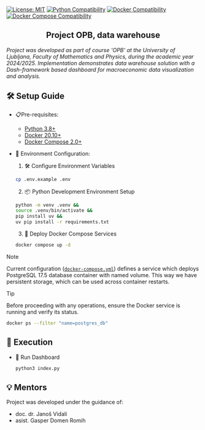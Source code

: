 [![License: MIT](https://img.shields.io/badge/License-MIT-yellow.svg)](https://opensource.org/licenses/MIT)
[![Python Compatibility](https://img.shields.io/badge/Python-3.8%2B-blue)](https://www.python.org/)
[![Docker Compatibility](https://img.shields.io/badge/Docker-20.10%2B-0db7ed)](https://docs.docker.com)
[![Docker Compose Compatibility](https://img.shields.io/badge/Docker_Compose-2.0%2B-1ad1b9)](https://docs.docker.com/compose)

<div align="center">
<h2> Project OPB, data warehouse</h2>
</div>

_Project was developed as part of course 'OPB' at the 
University of Ljubljana, Faculty of Mathematics and Physics, during the 
academic year 2024/2025. Implementation demonstrates data warehouse 
solution with a Dash-framework based dashboard for macroeconomic data visualization 
and analysis._

## 🛠️ Setup Guide

- 📋Pre-requisites:
    - [Python 3.8+](https://www.python.org/downloads/)
    - [Docker 20.10+](https://docs.docker.com/get-docker/)
    - [Docker Compose 2.0+](https://docs.docker.com/compose/install/)

- 🔧 Environment Configuration:
    
    1. 🛠 Configure Environment Variables
    ```bash
    cp .env.example .env
    ```
    2. 📦 Python Development Environment Setup
    ```bash
    python -m venv .venv && 
    source .venv/bin/activate && 
    pip install uv && 
    uv pip install -r requirements.txt
    ```
    3. 🐳 Deploy Docker Compose Services
    ```bash
    docker compose up -d
    ```

>[!NOTE]
> Current configuration ([`docker-compose.yml`](./docker-compose.yml)) defines
a service which deploys PostgreSQL 17.5 database container with named volume. 
This way we have persistent storage, which can be used 
across container restarts.

> [!TIP]
> Before proceeding with any operations, ensure the Docker service is running
> and verify its status.
> 
> ```bash
> docker ps --filter "name=postgres_db"
> ``````

## 💨 Execution

- 🚀 Run Dashboard
    ```bash
    python3 index.py
    ```

## 💡 Mentors
Project was developed under the guidance of:
- doc. dr. Janoš Vidali
- asist. Gasper Domen Romih
